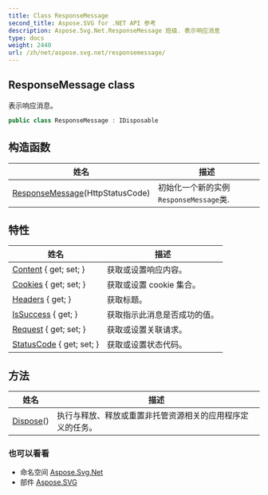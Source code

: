 ```yaml
---
title: Class ResponseMessage
second_title: Aspose.SVG for .NET API 参考
description: Aspose.Svg.Net.ResponseMessage 班级. 表示响应消息
type: docs
weight: 2440
url: /zh/net/aspose.svg.net/responsemessage/
---
```

## ResponseMessage class

表示响应消息。

```csharp
public class ResponseMessage : IDisposable
```

## 构造函数

| 姓名 | 描述 |
| --- | --- |
| [ResponseMessage](responsemessage/)(HttpStatusCode) | 初始化一个新的实例`ResponseMessage`类. |

## 特性

| 姓名 | 描述 |
| --- | --- |
| [Content](../../aspose.svg.net/responsemessage/content/) { get; set; } | 获取或设置响应内容。 |
| [Cookies](../../aspose.svg.net/responsemessage/cookies/) { get; set; } | 获取或设置 cookie 集合。 |
| [Headers](../../aspose.svg.net/responsemessage/headers/) { get; } | 获取标题。 |
| [IsSuccess](../../aspose.svg.net/responsemessage/issuccess/) { get; } | 获取指示此消息是否成功的值。 |
| [Request](../../aspose.svg.net/responsemessage/request/) { get; set; } | 获取或设置关联请求。 |
| [StatusCode](../../aspose.svg.net/responsemessage/statuscode/) { get; set; } | 获取或设置状态代码。 |

## 方法

| 姓名 | 描述 |
| --- | --- |
| [Dispose](../../aspose.svg.net/responsemessage/dispose/)() | 执行与释放、释放或重置非托管资源相关的应用程序定义的任务。 |

### 也可以看看

* 命名空间 [Aspose.Svg.Net](../../aspose.svg.net/)
* 部件 [Aspose.SVG](../../)


